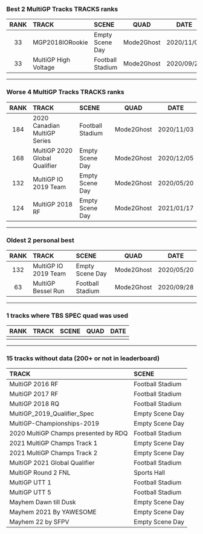 ### Best 2 MultiGP Tracks TRACKS ranks
|RANK|TRACK|SCENE|QUAD|DATE|
|:---:|:---|:---|:---:|:---:|
|33|MGP2018IORookie|Empty Scene Day|Mode2Ghost|2020/11/03|
|33|MultiGP High Voltage|Football Stadium|Mode2Ghost|2020/09/28|
---
### Worse 4 MultiGP Tracks TRACKS ranks
|RANK|TRACK|SCENE|QUAD|DATE|
|:---:|:---|:---|:---:|:---:|
|184|2020 Canadian MultiGP Series|Football Stadium|Mode2Ghost|2020/11/03|
|168|MultiGP 2020 Global Qualifier|Empty Scene Day|Mode2Ghost|2020/12/05|
|132|MultiGP IO 2019 Team|Empty Scene Day|Mode2Ghost|2020/05/20|
|124|MultiGP 2018 RF|Empty Scene Day|Mode2Ghost|2021/01/17|
---
### Oldest 2 personal best
|RANK|TRACK|SCENE|QUAD|DATE|
|:---:|:---|:---|:---:|:---:|
|132|MultiGP IO 2019 Team|Empty Scene Day|Mode2Ghost|2020/05/20|
|63|MultiGP Bessel Run|Football Stadium|Mode2Ghost|2020/09/28|
---
### 1 tracks where TBS SPEC quad was used
|RANK|TRACK|SCENE|QUAD|DATE|
|:---:|:---|:---|:---:|:---:|
||||||
---
### 15 tracks without data (200+ or not in leaderboard)
|TRACK|SCENE|
|:---|:---|
|MultiGP 2016 RF|Football Stadium|
|MultiGP 2017 RF|Football Stadium|
|MultiGP 2018 RQ|Football Stadium|
|MultiGP_2019_Qualifier_Spec|Empty Scene Day|
|MultiGP-Championships-2019|Empty Scene Day|
|2020 MultiGP Champs presented by RDQ|Football Stadium|
|2021 MultiGP Champs Track 1|Empty Scene Day|
|2021 MultiGP Champs Track 2|Empty Scene Day|
|MultiGP 2021 Global Qualifier|Football Stadium|
|MultiGP Round 2 FNL|Sports Hall|
|MultiGP UTT 1|Football Stadium|
|MultiGP UTT 5|Football Stadium|
|Mayhem Dawn till Dusk|Empty Scene Day|
|Mayhem 2021 By YAWESOME|Empty Scene Day|
|Mayhem 22 by SFPV|Empty Scene Day|
